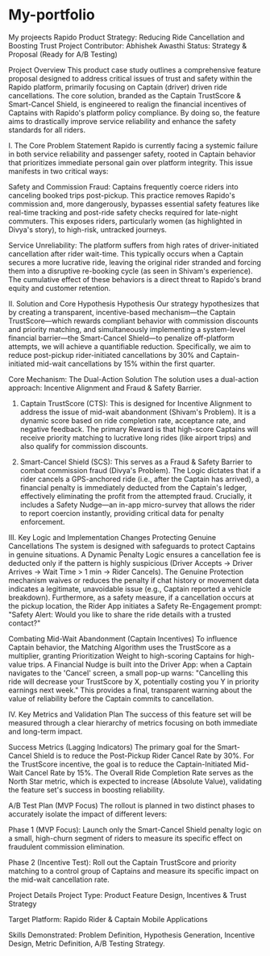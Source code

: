 # My-portfolio
My projeects 
Rapido Product Strategy: Reducing Ride Cancellation and Boosting Trust
Project Contributor: Abhishek Awasthi
Status: Strategy & Proposal (Ready for A/B Testing)

Project Overview
This product case study outlines a comprehensive feature proposal designed to address critical issues of trust and safety within the Rapido platform, primarily focusing on Captain (driver) driven ride cancellations. The core solution, branded as the Captain TrustScore & Smart-Cancel Shield, is engineered to realign the financial incentives of Captains with Rapido's platform policy compliance. By doing so, the feature aims to drastically improve service reliability and enhance the safety standards for all riders.

I. The Core Problem Statement
Rapido is currently facing a systemic failure in both service reliability and passenger safety, rooted in Captain behavior that prioritizes immediate personal gain over platform integrity. This issue manifests in two critical ways:

Safety and Commission Fraud: Captains frequently coerce riders into canceling booked trips post-pickup. This practice removes Rapido's commission and, more dangerously, bypasses essential safety features like real-time tracking and post-ride safety checks required for late-night commuters. This exposes riders, particularly women (as highlighted in Divya's story), to high-risk, untracked journeys.

Service Unreliability: The platform suffers from high rates of driver-initiated cancellation after rider wait-time. This typically occurs when a Captain secures a more lucrative ride, leaving the original rider stranded and forcing them into a disruptive re-booking cycle (as seen in Shivam's experience). The cumulative effect of these behaviors is a direct threat to Rapido's brand equity and customer retention.

 II. Solution and Core Hypothesis
Hypothesis
Our strategy hypothesizes that by creating a transparent, incentive-based mechanism—the Captain TrustScore—which rewards compliant behavior with commission discounts and priority matching, and simultaneously implementing a system-level financial barrier—the Smart-Cancel Shield—to penalize off-platform attempts, we will achieve a quantifiable reduction. Specifically, we aim to reduce post-pickup rider-initiated cancellations by 30% and Captain-initiated mid-wait cancellations by 15% within the first quarter.

Core Mechanism: The Dual-Action Solution
The solution uses a dual-action approach: Incentive Alignment and Fraud & Safety Barrier.

1. Captain TrustScore (CTS): This is designed for Incentive Alignment to address the issue of mid-wait abandonment (Shivam's Problem). It is a dynamic score based on ride completion rate, acceptance rate, and negative feedback. The primary Reward is that high-score Captains will receive priority matching to lucrative long rides (like airport trips) and also qualify for commission discounts.

2. Smart-Cancel Shield (SCS): This serves as a Fraud & Safety Barrier to combat commission fraud (Divya's Problem). The Logic dictates that if a rider cancels a GPS-anchored ride (i.e., after the Captain has arrived), a financial penalty is immediately deducted from the Captain's ledger, effectively eliminating the profit from the attempted fraud. Crucially, it includes a Safety Nudge—an in-app micro-survey that allows the rider to report coercion instantly, providing critical data for penalty enforcement.

 III. Key Logic and Implementation Changes
Protecting Genuine Cancellations
The system is designed with safeguards to protect Captains in genuine situations. A Dynamic Penalty Logic ensures a cancellation fee is deducted only if the pattern is highly suspicious (Driver Accepts → Driver Arrives → Wait Time > 1 min → Rider Cancels). The Genuine Protection mechanism waives or reduces the penalty if chat history or movement data indicates a legitimate, unavoidable issue (e.g., Captain reported a vehicle breakdown). Furthermore, as a safety measure, if a cancellation occurs at the pickup location, the Rider App initiates a Safety Re-Engagement prompt: "Safety Alert: Would you like to share the ride details with a trusted contact?"

Combating Mid-Wait Abandonment (Captain Incentives)
To influence Captain behavior, the Matching Algorithm uses the TrustScore as a multiplier, granting Prioritization Weight to high-scoring Captains for high-value trips. A Financial Nudge is built into the Driver App: when a Captain navigates to the 'Cancel' screen, a small pop-up warns: "Cancelling this ride will decrease your TrustScore by X, potentially costing you Y in priority earnings next week." This provides a final, transparent warning about the value of reliability before the Captain commits to cancellation.

 IV. Key Metrics and Validation Plan
The success of this feature set will be measured through a clear hierarchy of metrics focusing on both immediate and long-term impact.

Success Metrics (Lagging Indicators)
The primary goal for the Smart-Cancel Shield is to reduce the Post-Pickup Rider Cancel Rate by 30%. For the TrustScore incentive, the goal is to reduce the Captain-Initiated Mid-Wait Cancel Rate by 15%. The Overall Ride Completion Rate serves as the North Star metric, which is expected to increase (Absolute Value), validating the feature set's success in boosting reliability.

A/B Test Plan (MVP Focus)
The rollout is planned in two distinct phases to accurately isolate the impact of different levers:

Phase 1 (MVP Focus): Launch only the Smart-Cancel Shield penalty logic on a small, high-churn segment of riders to measure its specific effect on fraudulent commission elimination.

Phase 2 (Incentive Test): Roll out the Captain TrustScore and priority matching to a control group of Captains and measure its specific impact on the mid-wait cancellation rate.

 Project Details
Project Type: Product Feature Design, Incentives & Trust Strategy

Target Platform: Rapido Rider & Captain Mobile Applications

Skills Demonstrated: Problem Definition, Hypothesis Generation, Incentive Design, Metric Definition, A/B Testing Strategy.

